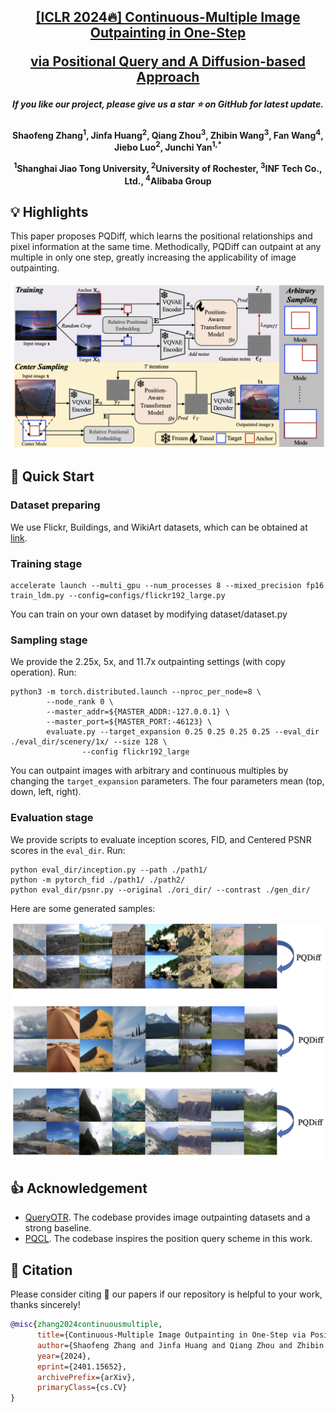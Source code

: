 <h2 align="center"> <a href="">[ICLR 2024🔥] Continuous-Multiple Image Outpainting in One-Step 

<a href="">via Positional Query and A Diffusion-based Approach
</a></h2>
<h5 align="center"> If you like our project, please give us a star ⭐ on GitHub for latest update.  </h2>

<h4 align="center">
Shaofeng Zhang<sup>1</sup>, Jinfa Huang<sup>2</sup>, Qiang Zhou<sup>3</sup>, Zhibin Wang<sup>3</sup>, Fan Wang<sup>4</sup>, Jiebo Luo<sup>2</sup>, Junchi Yan<sup>1,*</sup>

<sup>1</sup>Shanghai Jiao Tong University, <sup>2</sup>University of Rochester,  <sup>3</sup>INF Tech Co., Ltd., <sup>4</sup>Alibaba Group
</h4>

## 💡 Highlights

This paper proposes PQDiff, which learns the positional relationships and pixel information at the same time. Methodically, PQDiff can outpaint at any multiple in only one step, greatly increasing the applicability of image outpainting. 

![](./framework.png)

## 🚀 Quick Start
### Dataset preparing

We use Flickr, Buildings, and WikiArt datasets, which can be obtained at [link](https://github.com/Kaiseem/QueryOTR).

### Training stage
```
accelerate launch --multi_gpu --num_processes 8 --mixed_precision fp16 train_ldm.py --config=configs/flickr192_large.py
```

You can train on your own dataset by modifying dataset/dataset.py

### Sampling stage

We provide the 2.25x, 5x, and 11.7x outpainting settings (with copy operation). Run:

```
python3 -m torch.distributed.launch --nproc_per_node=8 \
        --node_rank 0 \
        --master_addr=${MASTER_ADDR:-127.0.0.1} \
        --master_port=${MASTER_PORT:-46123} \
        evaluate.py --target_expansion 0.25 0.25 0.25 0.25 --eval_dir ./eval_dir/scenery/1x/ --size 128 \
                --config flickr192_large
```

You can outpaint images with arbitrary and continuous multiples by changing the `target_expansion` parameters. The four parameters mean (top, down, left, right).

### Evaluation stage

We provide scripts to evaluate inception scores, FID, and Centered PSNR scores in the `eval_dir`. Run:
```
python eval_dir/inception.py --path ./path1/
python -m pytorch_fid ./path1/ ./path2/
python eval_dir/psnr.py --original ./ori_dir/ --contrast ./gen_dir/
```

Here are some generated samples:

![](./samples.png)

## 👍 Acknowledgement
* [QueryOTR](https://github.com/Kaiseem/QueryOTR). The codebase provides image outpainting datasets and a strong baseline.
* [PQCL](https://github.com/Sherrylone/PQCL). The codebase inspires the position query scheme in this work.



## 📑 Citation

Please consider citing 📑 our papers if our repository is helpful to your work, thanks sincerely!

```bibtex
@misc{zhang2024continuousmultiple,
      title={Continuous-Multiple Image Outpainting in One-Step via Positional Query and A Diffusion-based Approach}, 
      author={Shaofeng Zhang and Jinfa Huang and Qiang Zhou and Zhibin Wang and Fan Wang and Jiebo Luo and Junchi Yan},
      year={2024},
      eprint={2401.15652},
      archivePrefix={arXiv},
      primaryClass={cs.CV}
}
```
